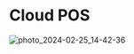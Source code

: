 # Cloud POS
![photo_2024-02-25_14-42-36](https://github.com/mrkyaing/EWAD/assets/9696016/c1581689-7d35-4bf1-b22e-9aad5517a571)
